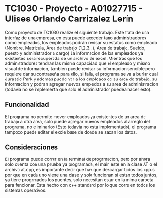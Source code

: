 # TC1030 - Proyecto - A01027715 - Ulises Orlando Carrizalez Lerín
Como proyecto de TC1030 realize el siguiente trabajo. Este trata de una interfaz de una empresa, en esta puede acceder tano administradores como empleados, los empleados podrán revisar su estatus como empleado (Nombre, Matricula, Área de trabajo (1,2,3...), Area de trabajo, Sueldo, puesto y administrador a cargo) La informacion de los empleados ya existentes sera recuperada de un archivo de excel. Mientras que los administradores tendran las misma capacidad que el empleado y mismo visual de informacion, tambien puede revisar su informacion sencible pero requiere dar su contraseña para ello, si falla, el programa se va a burlar cual Jurassic Park y ademas puede ver a los empleaos de su area de trabajo, su informacion y podran agregar nuevos empledos a su area de administracion (todavia no se implementa que solo el administrador puedea hacer esto).
## Funcionalidad
El programa no permite mover empleados ya existentes de un area de trabajo a otra area, solo puede agregar nuevos empleados al arreglo del programa, no eliminarlos (Esto todavia no esta implementado), el programa tampoco puede editar el excle base de donde se sacan los datos.
## Consideraciones
El programa puede correr en la terminal de progrmacion, pero por ahora solo cuenta con una prueba ya programada, el main este en la clase AT o el archivo at.cpp, es importante decir que hay que descargar todos los cpp.s por que en cada uno viene una clase y solo funcionan si estan todos juntos, ya tiene progrmados los puentes, solo necesitan estar en la mima carpeta para funcionar. Esta hecho con c++ standard por lo que corre en todos los sistemas operativos.
